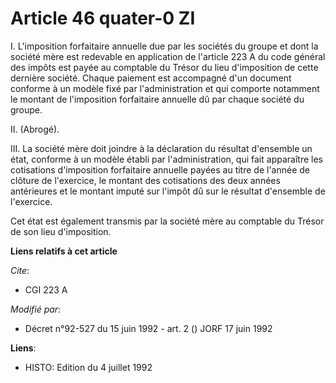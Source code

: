 # Article 46 quater-0 ZI

I. L'imposition forfaitaire annuelle due par les sociétés du groupe et dont la société mère est redevable en application de
l'article 223 A du code général des impôts est payée au comptable du Trésor du lieu d'imposition de cette dernière société.
Chaque paiement est accompagné d'un document conforme à un modèle fixé par l'administration et qui comporte notamment le
montant de l'imposition forfaitaire annuelle dû par chaque société du groupe.

II. (Abrogé).

III. La société mère doit joindre à la déclaration du résultat d'ensemble un état, conforme à un modèle établi par
l'administration, qui fait apparaître les cotisations d'imposition forfaitaire annuelle payées au titre de l'année de clôture
de l'exercice, le montant des cotisations des deux années antérieures et le montant imputé sur l'impôt dû sur le résultat
d'ensemble de l'exercice.

Cet état est également transmis par la société mère au comptable du Trésor de son lieu d'imposition.

**Liens relatifs à cet article**

_Cite_:

  - CGI 223 A

_Modifié par_:

  - Décret n°92-527 du 15 juin 1992 - art. 2 () JORF 17 juin 1992

**Liens**:

  - HISTO: Edition du 4 juillet 1992
